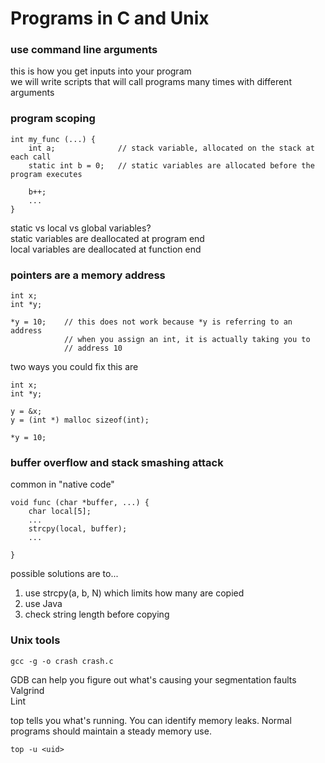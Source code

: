 # Programs in C and Unix
### use command line arguments
this is how you get inputs into your program  
we will write scripts that will call programs many times with different arguments  

### program scoping
```
int my_func (...) {
	int a;				// stack variable, allocated on the stack at each call
	static int b = 0;	// static variables are allocated before the program executes
	
	b++;
	...
}
```
static vs local vs global variables?  
static variables are deallocated at program end  
local variables are deallocated at function end  

### pointers are a memory address
```
int x;
int *y;

*y = 10; 	// this does not work because *y is referring to an address
			// when you assign an int, it is actually taking you to 
			// address 10
```
two ways you could fix this are
```
int x;
int *y;

y = &x;
y = (int *) malloc sizeof(int);

*y = 10;
```

### buffer overflow and stack smashing attack
common in "native code"  
```
void func (char *buffer, ...) {
	char local[5];
	...
	strcpy(local, buffer);
	...
	
}
```
possible solutions are to...  
1. use strcpy(a, b, N) which limits how many are copied  
2. use Java  
3. check string length before copying  

### Unix tools
```
gcc -g -o crash crash.c
```
GDB can help you figure out what's causing your segmentation faults  
Valgrind  
Lint  

top tells you what's running. You can identify memory leaks. Normal programs should maintain a steady memory use.
```
top -u <uid>
```
